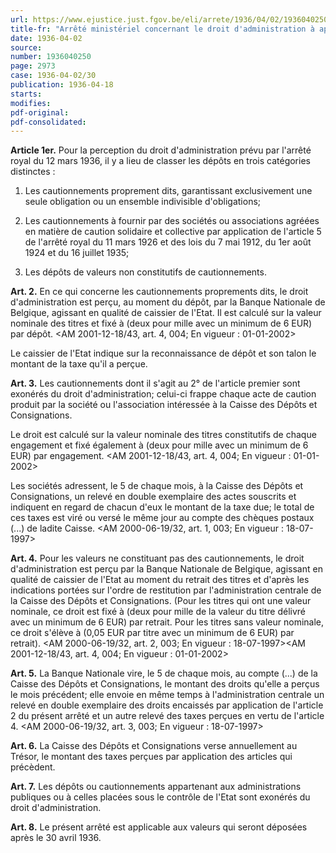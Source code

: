 ```yaml
---
url: https://www.ejustice.just.fgov.be/eli/arrete/1936/04/02/1936040250/justel
title-fr: "Arrêté ministériel concernant le droit d'administration à appliquer aux valeurs déposées à la Caisse des Dépôts et Consignations. (NOTE : Consultation des versions antérieures à partir du 01-01-1990 et mis à jour au 25-12-2001)"
date: 1936-04-02
source:
number: 1936040250
page: 2973
case: 1936-04-02/30
publication: 1936-04-18
starts:
modifies:
pdf-original:
pdf-consolidated:
---
```


**Article 1er.** Pour la perception du droit d'administration prévu par l'arrêté royal du 12 mars 1936, il y a lieu de classer les dépôts en trois catégories distinctes :

1. Les cautionnements proprement dits, garantissant exclusivement une seule obligation ou un ensemble indivisible d'obligations;

2. Les cautionnements à fournir par des sociétés ou associations agréées en matière de caution solidaire et collective par application de l'article 5 de l'arrêté royal du 11 mars 1926 et des lois du 7 mai 1912, du 1er août 1924 et du 16 juillet 1935;

3. Les dépôts de valeurs non constitutifs de cautionnements.

**Art. 2.** En ce qui concerne les cautionnements proprements dits, le droit d'administration est perçu, au moment du dépôt, par la Banque Nationale de Belgique, agissant en qualité de caissier de l'Etat. Il est calculé sur la valeur nominale des titres et fixé à (deux pour mille avec un minimum de 6 EUR) par dépôt. <AM 2001-12-18/43, art. 4, 004;  En vigueur :  01-01-2002>

Le caissier de l'Etat indique sur la reconnaissance de dépôt et son talon le montant de la taxe qu'il a perçue.

**Art. 3.** Les cautionnements dont il s'agit au 2° de l'article premier sont exonérés du droit d'administration; celui-ci frappe chaque acte de caution produit par la société ou l'association intéressée à la Caisse des Dépôts et Consignations.

Le droit est calculé sur la valeur nominale des titres constitutifs de chaque engagement et fixé également à (deux pour mille avec un minimum de 6 EUR) par engagement. <AM 2001-12-18/43, art. 4, 004;  En vigueur :  01-01-2002>

Les sociétés adressent, le 5 de chaque mois, à la Caisse des Dépôts et Consignations, un relevé en double exemplaire des actes souscrits et indiquent en regard de chacun d'eux le montant de la taxe due; le total de ces taxes est viré ou versé le même jour au compte des chèques postaux (...) de ladite Caisse. <AM 2000-06-19/32, art. 1, 003;  En vigueur :  18-07-1997>

**Art. 4.** Pour les valeurs ne constituant pas des cautionnements, le droit d'administration est perçu par la Banque Nationale de Belgique, agissant en qualité de caissier de l'Etat au moment du retrait des titres et d'après les indications portées sur l'ordre de restitution par l'administration centrale de la Caisse des Dépôts et Consignations. (Pour les titres qui ont une valeur nominale, ce droit est fixé à (deux pour mille de la valeur du titre délivré avec un minimum de 6 EUR) par retrait. Pour les titres sans valeur nominale, ce droit s'élève à (0,05 EUR par titre avec un minimum de 6 EUR) par retrait). <AM 2000-06-19/32, art. 2, 003;  En vigueur :  18-07-1997><AM 2001-12-18/43, art. 4, 004;  En vigueur :  01-01-2002>

**Art. 5.** La Banque Nationale vire, le 5 de chaque mois, au compte (...) de la Caisse des Dépôts et Consignations, le montant des droits qu'elle a perçus le mois précédent; elle envoie en même temps à l'administration centrale un relevé en double exemplaire des droits encaissés par application de l'article 2 du présent arrêté et un autre relevé des taxes perçues en vertu de l'article 4. <AM 2000-06-19/32, art. 3, 003;  En vigueur :  18-07-1997>

**Art. 6.** La Caisse des Dépôts et Consignations verse annuellement au Trésor, le montant des taxes perçues par application des articles qui précèdent.

**Art. 7.** Les dépôts ou cautionnements appartenant aux administrations publiques ou à celles placées sous le contrôle de l'Etat sont exonérés du droit d'administration.

**Art. 8.** Le présent arrêté est applicable aux valeurs qui seront déposées après le 30 avril 1936.
